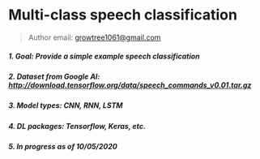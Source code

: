 # Multi-class speech classification
> Author email: growtree1061@gmail.com
##### 1. Goal: Provide a simple example speech classification
##### 2. Dataset from Google AI: http://download.tensorflow.org/data/speech_commands_v0.01.tar.gz
##### 3. Model types: CNN, RNN, LSTM
##### 4. DL packages: Tensorflow, Keras, etc.
##### 5. In progress as of 10/05/2020
